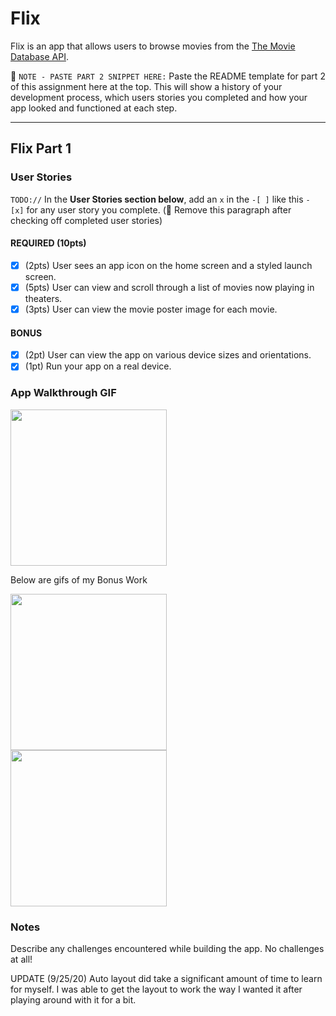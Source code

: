 # Flix

Flix is an app that allows users to browse movies from the [The Movie Database API](http://docs.themoviedb.apiary.io/#).

📝 `NOTE - PASTE PART 2 SNIPPET HERE:` Paste the README template for part 2 of this assignment here at the top. This will show a history of your development process, which users stories you completed and how your app looked and functioned at each step.

---

## Flix Part 1

### User Stories
`TODO://` In the **User Stories section below**, add an `x` in the `-[ ]` like this `- [x]` for any user story you complete. (🚫 Remove this paragraph after checking off completed user stories)

#### REQUIRED (10pts)
- [x] (2pts) User sees an app icon on the home screen and a styled launch screen.
- [x] (5pts) User can view and scroll through a list of movies now playing in theaters.
- [x] (3pts) User can view the movie poster image for each movie.

#### BONUS
- [x] (2pt) User can view the app on various device sizes and orientations.
- [x] (1pt) Run your app on a real device.

### App Walkthrough GIF

<img src="http://g.recordit.co/YamwfLSBWK.gif" width=250><br>

Below are gifs of my Bonus Work

<img src="http://g.recordit.co/iNW8ZQ86MX.gif" width=250><br>
<img src="http://g.recordit.co/H2PxgtgYXA.gif" width=250><br>

### Notes
Describe any challenges encountered while building the app.
No challenges at all!

UPDATE (9/25/20)
Auto layout did take a significant amount of time to learn for myself. I was able to get the layout to work the way I wanted it after playing around with it for a bit. 
